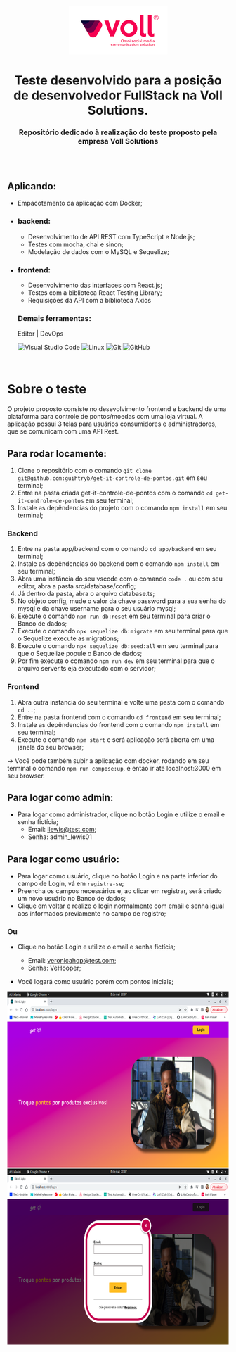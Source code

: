 <div align="center">

  ![VollSolutions-Logo](./assets/voll-logo.png)

  # Teste desenvolvido para a posição de desenvolvedor FullStack na Voll Solutions.
  ### Repositório dedicado à realização do teste proposto pela empresa Voll Solutions
</div>
<br />
<br />
<div>
  <div>

  ## Aplicando:

  - Empacotamento da aplicação com Docker;

  - ### backend:
    - Desenvolvimento de API REST com TypeScript e Node.js;
    - Testes com mocha, chai e sinon;
    - Modelação de dados com o MySQL e Sequelize;
  
  - ### frontend:
    - Desenvolvimento das interfaces com React.js;
    - Testes com a biblioteca React Testing Library;
    - Requisições da API com a biblioteca Axios

    ### Demais ferramentas:

    Editor | DevOps
    
    ![Visual Studio Code](https://img.shields.io/badge/-VSCode-444444?style=flat&logo=visual-studio-code&logoColor=007ACC)
    ![Linux](https://img.shields.io/badge/-Linux-222222?style=flat&logo=linux&logoColor=FCC624)
    ![Git](https://img.shields.io/badge/-Git-222222?style=flat&logo=git&logoColor=F05032)
    ![GitHub](https://img.shields.io/badge/-GitHub-222222?style=flat&logo=github&logoColor=181717)
  </div>
  <br />
  <div>

  # Sobre o teste

  O projeto proposto consiste no desevolvimento frontend e backend de uma plataforma para controle de pontos/moedas com uma loja virtual. A aplicação possui 3 telas para usuários consumidores e administradores, que se comunicam com uma API Rest.
  </div>    
</div>

  ## Para rodar locamente:

  1. Clone o repositório com o comando `git clone git@github.com:guihtryb/get-it-controle-de-pontos.git` em seu terminal;
  2. Entre na pasta criada get-it-controle-de-pontos com o comando `cd get-it-controle-de-pontos` em seu terminal;
  3. Instale as depêndencias do projeto com o comando `npm install` em seu terminal;

  ### Backend
  
  1. Entre na pasta app/backend com o comando `cd app/backend` em seu terminal;
  2. Instale as depêndencias do backend com o comando `npm install` em seu terminal;
  3. Abra uma instância do seu vscode com o comando `code .` ou com seu editor, abra a pasta src/database/config;
  4. Já dentro da pasta, abra o arquivo database.ts;
  5. No objeto config, mude o valor da chave password para a sua senha do mysql e da chave username para o seu usuário mysql;
  6. Execute o comando `npm run db:reset` em seu terminal para criar o Banco de dados;
  7. Execute o comando `npx sequelize db:migrate` em seu terminal para que o Sequelize execute as migrations;
  8. Execute o comando `npx sequelize db:seed:all` em seu terminal para que o Sequelize popule o Banco de dados;
  9. Por fim execute o comando `npm run dev` em seu terminal para que o arquivo server.ts eja executado com o servidor;

  ### Frontend

  1. Abra outra instancia do seu terminal e volte uma pasta com o comando `cd ..`;
  3. Entre na pasta frontend com o comando `cd frontend` em seu terminal;
  4. Instale as depêndencias do frontend com o comando `npm install` em seu terminal;
  5. Execute o comando `npm start` e será aplicação será aberta em uma janela do seu browser;

  -> Você pode também subir a aplicação com docker, rodando em seu terminal o comando `npm run compose:up`, e então ir até localhost:3000 em seu browser.


  ## Para logar como admin:
  
  - Para logar como administrador, clique no botão Login e utilize o email e senha fictícia;
    - Email: llewis@test.com;
    - Senha: admin_lewis01

  <div align="center">
  </div>

  ## Para logar como usuário:
  
  - Para logar como usuário, clique no botão Login e na parte inferior do campo de Login, vá em `registre-se`;
  - Preencha os campos necessários e, ao clicar em registrar, será criado um novo usuário no Banco de dados;
  - Clique em voltar e realize o login normalmente com email e senha igual aos informados previamente no campo de registro;

  ### Ou

  - Clique no botão Login e utilize o email e senha fictícia;
    - Email: veronicahop@test.com;
    - Senha: VeHooper;

   - Você logará como usuário porém com pontos iniciais;

  <div align="center">
    <img src="./assets/login-btn.png" alt="LoginScreen-login-btn" height="400px"/>
    <img src="./assets/login-or-register.png" alt="LoginScreen-login-or-register" height="400px"/>
  </div>

